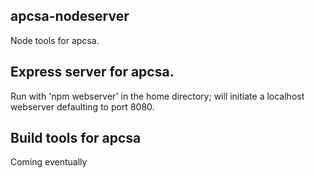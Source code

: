 apcsa-nodeserver
----------------

Node tools for apcsa.

## Express server for apcsa.  

Run with 'npm webserver' in the home directory; will initiate a
localhost webserver defaulting to port 8080.

## Build tools for apcsa

Coming eventually
